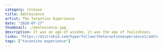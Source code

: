```yaml
---
category: release
title: Adolescence
artist: The Tarantino Experience
date: "2020-07-17"
thumbnail: ./adolescence.jpg
description: It was an age of wisdom, it was the age of foolishness
links: "https://distrokid.com/hyperfollow/thetarantinoexperience1/adolescence"
tags: ["tarantino experience"]
---
```

